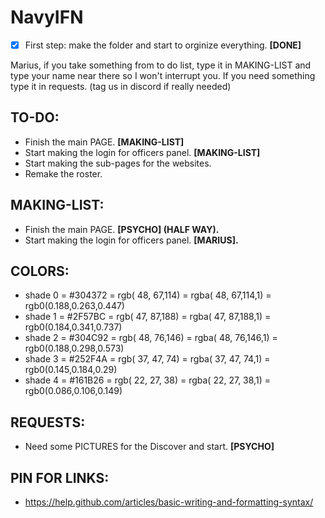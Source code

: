 # NavyIFN
- [x] First step: make the folder and start to orginize everything. **[DONE]**

Marius, if you take something from to do list, type it in MAKING-LIST and type your name near there so I won't interrupt you.
If you need something type it in requests. (tag us in discord if really needed)

## TO-DO:
- Finish the main PAGE. **[MAKING-LIST]**
- Start making the login for officers panel. **[MAKING-LIST]**
- Start making the sub-pages for the websites.
- Remake the roster.

## MAKING-LIST:
- Finish the main PAGE. **[PSYCHO] (HALF WAY).** 
- Start making the login for officers panel. **[MARIUS].**

## COLORS:
- shade 0 = #304372 = rgb( 48, 67,114) = rgba( 48, 67,114,1) = rgb0(0.188,0.263,0.447)
- shade 1 = #2F57BC = rgb( 47, 87,188) = rgba( 47, 87,188,1) = rgb0(0.184,0.341,0.737)
- shade 2 = #304C92 = rgb( 48, 76,146) = rgba( 48, 76,146,1) = rgb0(0.188,0.298,0.573)
- shade 3 = #252F4A = rgb( 37, 47, 74) = rgba( 37, 47, 74,1) = rgb0(0.145,0.184,0.29)
- shade 4 = #161B26 = rgb( 22, 27, 38) = rgba( 22, 27, 38,1) = rgb0(0.086,0.106,0.149)

## REQUESTS:
- Need some PICTURES for the Discover and start. **[PSYCHO]**

## PIN FOR LINKS:
- https://help.github.com/articles/basic-writing-and-formatting-syntax/
